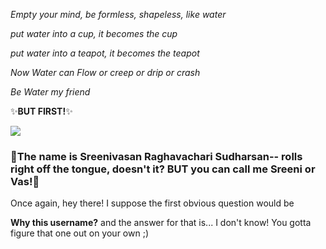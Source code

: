 
<i>Empty your mind, be formless, shapeless, like water
  
put water into a cup, it becomes the cup

put water into a teapot, it becomes the teapot

Now Water can Flow or creep or drip or crash

Be Water my friend</i>



✨<b>BUT FIRST!</b>✨


![](https://media.giphy.com/media/xTiIzJSKB4l7xTouE8/giphy.gif)


### 👋The name is Sreenivasan Raghavachari Sudharsan-- rolls right off the tongue, doesn't it? BUT you can call me Sreeni or Vas!👋

Once again, hey there! I suppose the first obvious question would be

**Why this username?**  and the answer for that is... I don't know! You gotta figure that one out on your own ;) 
